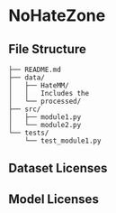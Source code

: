 # NoHateZone

## File Structure
```text
├── README.md
├── data/
│   ├── HateMM/
│   │   Includes the 
│   └── processed/
├── src/
│   ├── module1.py
│   └── module2.py
└── tests/
    └── test_module1.py
```

## Dataset Licenses

## Model Licenses


